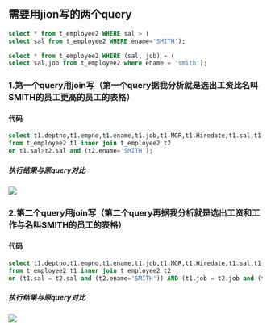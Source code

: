 ## 需要用jion写的两个query
```sql
select * from t_employee2 WHERE sal > (
select sal from t_employee2 WHERE ename='SMITH');

select * from t_employee2 WHERE (sal, job) = (
select sal,job from t_employee2 where ename = 'smith');
```




### 1.第一个query用join写（第一个query据我分析就是选出工资比名叫SMITH的员工更高的员工的表格）
#### 代码
```sql
select t1.deptno,t1.empno,t1.ename,t1.job,t1.MGR,t1.Hiredate,t1.sal,t1.comm           
from t_employee2 t1 inner join t_employee2 t2 
on t1.sal>t2.sal and (t2.ename='SMITH');
```

##### 执行结果与原query对比
![](https://github.com/ty0816/work/blob/master/images/%E7%AC%AC%E4%B8%80%E4%B8%AAquery.png)


### 2.第二个query用join写（第二个query再据我分析就是选出工资和工作与名叫SMITH的员工的表格）
#### 代码
```sql
select t1.deptno,t1.empno,t1.ename,t1.job,t1.MGR,t1.Hiredate,t1.sal,t1.comm          
from t_employee2 t1 inner join t_employee2 t2 
on (t1.sal = t2.sal and (t2.ename='SMITH')) AND (t1.job = t2.job and (t2.ename='SMITH'));
```

##### 执行结果与原query对比
![](https://github.com/ty0816/work/blob/master/images/%E7%AC%AC%E4%BA%8C%E4%B8%AAquery.png)





